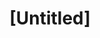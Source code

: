 ---
pid: ch1041
title: "[Untitled]"
location_transcription: 
coordinates: "[-75.163400071894, 39.952352402915]"
zipcode: NJ08107
gen_neighborhood: 
neighborhood: 
outside_phl: Oaklyn NJ
age: 
age_range: 
instagram: 
image_file_name: ch_1041.jpg
proposal_transcription: Phoenix rarely from askes
topic: Unknown
topic_summary: '0'
type: Other No Form
keywords_other: 
credit: 
image_labels: 
twitter: 
facebook: 
permalink: "/monuments/ch1041/"
layout: item-page
---